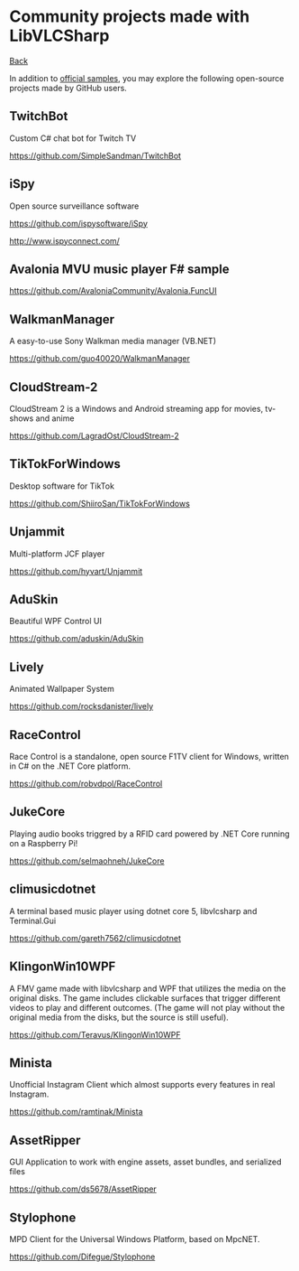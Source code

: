# Community projects made with LibVLCSharp

[Back](home.md)

In addition  to [official samples](https://github.com/mfkl/libvlcsharp-samples), you may explore the following open-source projects made by GitHub users.

## TwitchBot

Custom C# chat bot for Twitch TV

https://github.com/SimpleSandman/TwitchBot

## iSpy

Open source surveillance software

https://github.com/ispysoftware/iSpy

http://www.ispyconnect.com/

## Avalonia MVU music player F# sample

https://github.com/AvaloniaCommunity/Avalonia.FuncUI

## WalkmanManager

A easy-to-use Sony Walkman media manager (VB.NET)

https://github.com/guo40020/WalkmanManager

## CloudStream-2

CloudStream 2 is a Windows and Android streaming app for movies, tv-shows and anime

https://github.com/LagradOst/CloudStream-2

## TikTokForWindows

Desktop software for TikTok

https://github.com/ShiiroSan/TikTokForWindows

## Unjammit

Multi-platform JCF player

https://github.com/hyvart/Unjammit

## AduSkin

Beautiful WPF Control UI

https://github.com/aduskin/AduSkin

## Lively

Animated Wallpaper System

https://github.com/rocksdanister/lively

## RaceControl

Race Control is a standalone, open source F1TV client for Windows, written in C# on the .NET Core platform.

https://github.com/robvdpol/RaceControl

## JukeCore

Playing audio books triggred by a RFID card powered by .NET Core running on a Raspberry Pi!

https://github.com/selmaohneh/JukeCore

## climusicdotnet

A terminal based music player using dotnet core 5, libvlcsharp and Terminal.Gui

https://github.com/gareth7562/climusicdotnet

## KlingonWin10WPF

A FMV game made with libvlcsharp and WPF that utilizes the media on the original disks. The game includes clickable surfaces that trigger different videos to play and different outcomes. (The game will not play without the original media from the disks, but the source is still useful).

https://github.com/Teravus/KlingonWin10WPF

## Minista

Unofficial Instagram Client which almost supports every features in real Instagram.

https://github.com/ramtinak/Minista

## AssetRipper

GUI Application to work with engine assets, asset bundles, and serialized files

https://github.com/ds5678/AssetRipper

## Stylophone

MPD Client for the Universal Windows Platform, based on MpcNET.

https://github.com/Difegue/Stylophone
